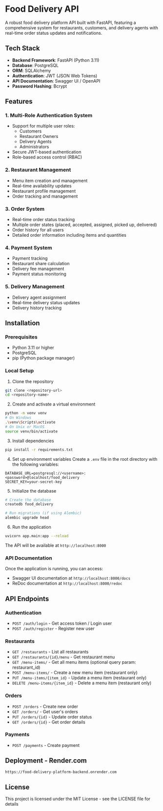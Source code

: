 ﻿# Food Delivery API

A robust food delivery platform API built with FastAPI, featuring a comprehensive system for restaurants, customers, and delivery agents with real-time order status updates and notifications.

## Tech Stack

- **Backend Framework**: FastAPI (Python 3.11)
- **Database**: PostgreSQL
- **ORM**: SQLAlchemy
- **Authentication**: JWT (JSON Web Tokens)
- **API Documentation**: Swagger UI / OpenAPI
- **Password Hashing**: Bcrypt

## Features

### 1. Multi-Role Authentication System
- Support for multiple user roles:
  - Customers
  - Restaurant Owners
  - Delivery Agents
  - Administrators
- Secure JWT-based authentication
- Role-based access control (RBAC)

### 2. Restaurant Management
- Menu item creation and management
- Real-time availability updates
- Restaurant profile management
- Order tracking and management

### 3. Order System
- Real-time order status tracking
- Multiple order states (placed, accepted, assigned, picked up, delivered)
- Order history for all users
- Detailed order information including items and quantities

### 4. Payment System
- Payment tracking
- Restaurant share calculation
- Delivery fee management
- Payment status monitoring

### 5. Delivery Management
- Delivery agent assignment
- Real-time delivery status updates
- Delivery history tracking

## Installation

### Prerequisites
- Python 3.11 or higher
- PostgreSQL
- pip (Python package manager)

### Local Setup

1. Clone the repository
```bash
git clone <repository-url>
cd <repository-name>
```

2. Create and activate a virtual environment
```bash
python -m venv venv
# On Windows
.\venv\Scripts\activate
# On Unix or MacOS
source venv/bin/activate
```

3. Install dependencies
```bash
pip install -r requirements.txt
```

4. Set up environment variables
Create a `.env` file in the root directory with the following variables:
```env
DATABASE_URL=postgresql://<username>:<password>@localhost/food_delivery
SECRET_KEY=your-secret-key
```

5. Initialize the database
```bash
# Create the database
createdb food_delivery

# Run migrations (if using Alembic)
alembic upgrade head
```

6. Run the application
```bash
uvicorn app.main:app --reload
```

The API will be available at `http://localhost:8000`

### API Documentation

Once the application is running, you can access:
- Swagger UI documentation at `http://localhost:8000/docs`
- ReDoc documentation at `http://localhost:8000/redoc`


## API Endpoints

### Authentication
- `POST /auth/login` - Get access token / Login user
- `POST /auth/register` - Register new user


### Restaurants
- `GET /restaurants` - List all restaurants
- `GET /restaurants/{id}/menu` - Get restaurant menu
- `GET /menu-items/` - Get all menu items (optional query param: restaurant_id)
- `POST /menu-items/` - Create a new menu item (restaurant only)
- `PUT /menu-items/{item_id}` - Update a menu item (restaurant only)
- `DELETE /menu-items/{item_id}` - Delete a menu item (restaurant only)

### Orders
- `POST /orders` - Create new order
- `GET /orders/` - Get user's orders
- `PUT /orders/{id}` - Update order status
- `GET /orders/{id}` - Get order details

### Payments
- `POST /payments` - Create payment

## Deployment - Render.com
```bash
https://food-delivery-platform-backend.onrender.com
```

## License

This project is licensed under the MIT License - see the LICENSE file for details

